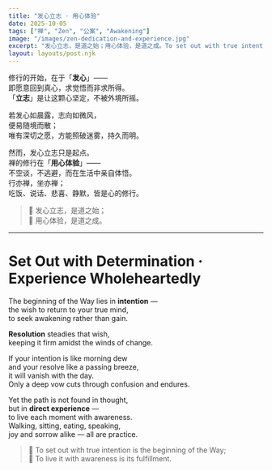```yaml
---
title: "发心立志 · 用心体验"
date: 2025-10-05
tags: ["禅", "Zen", "公案", "Awakening"]
image: "/images/zen-dedication-and-experience.jpg"
excerpt: "发心立志，是道之始；用心体验，是道之成。To set out with true intention is the beginning of the Way; to live it with awareness is its fulfillment."
layout: layouts/post.njk
---
```


修行的开始，在于「**发心**」——  
即愿意回到真心，求觉悟而非求所得。  
「**立志**」是让这颗心坚定，不被外境所摇。  

若发心如晨露，志向如微风，  
便易随境而散；  
唯有深切之愿，方能照破迷雾，持久而明。  

然而，发心立志只是起点。  
禅的修行在「**用心体验**」——  
不空谈，不逃避，而在生活中亲自体悟。  
行亦禅，坐亦禅；  
吃饭、说话、悲喜、静默，皆是心的修行。  

> 🌿 发心立志，是道之始；  
> 🍃 用心体验，是道之成。

---

# Set Out with Determination · Experience Wholeheartedly  

The beginning of the Way lies in **intention** —  
the wish to return to your true mind,  
to seek awakening rather than gain.  

**Resolution** steadies that wish,  
keeping it firm amidst the winds of change.  

If your intention is like morning dew  
and your resolve like a passing breeze,  
it will vanish with the day.  
Only a deep vow cuts through confusion and endures.  

Yet the path is not found in thought,  
but in **direct experience** —  
to live each moment with awareness.  
Walking, sitting, eating, speaking,  
joy and sorrow alike — all are practice.  

> 🌿 To set out with true intention is the beginning of the Way;  
> 🍃 To live it with awareness is its fulfillment.

